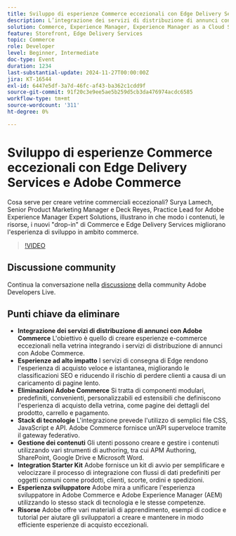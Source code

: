 ```yaml
---
title: Sviluppo di esperienze Commerce eccezionali con Edge Delivery Services e Adobe Commerce
description: L’integrazione dei servizi di distribuzione di annunci con Adobe Commerce migliora le vetrine di e-commerce sfruttando esperienze ad alto impatto, distribuzione rapida all’avanguardia, drop-in personalizzabili di Adobe Commerce e uno stack di tecnologia unificato per migliorare l’ottimizzazione SEO (Search Engine Optimization), velocizzare il caricamento delle pagine e offrire esperienze di sviluppo ottimizzate.
solution: Commerce, Experience Manager, Experience Manager as a Cloud Service
feature: Storefront, Edge Delivery Services
topic: Commerce
role: Developer
level: Beginner, Intermediate
doc-type: Event
duration: 1234
last-substantial-update: 2024-11-27T00:00:00Z
jira: KT-16544
exl-id: 6447e5df-3a7d-46fc-af43-ba362c1cdd9f
source-git-commit: 91f20c3e9ee5ae5b259d5cb3da476974acdc6585
workflow-type: tm+mt
source-wordcount: '311'
ht-degree: 0%

---
```


# Sviluppo di esperienze Commerce eccezionali con Edge Delivery Services e Adobe Commerce

Cosa serve per creare vetrine commerciali eccezionali? Surya Lamech, Senior Product Marketing Manager e Deck Reyes, Practice Lead for Adobe Experience Manager Expert Solutions, illustrano in che modo i contenuti, le risorse, i nuovi &quot;drop-in&quot; di Commerce e Edge Delivery Services migliorano l&#39;esperienza di sviluppo in ambito commerce.

>[!VIDEO](https://video.tv.adobe.com/v/3439471/?learn=on&enablevpops)

## Discussione community

Continua la conversazione nella [discussione](https://adobe.ly/3Ccxkja) della community Adobe Developers Live.

## Punti chiave da eliminare

* **Integrazione dei servizi di distribuzione di annunci con Adobe Commerce** L&#39;obiettivo è quello di creare esperienze e-commerce eccezionali nella vetrina integrando i servizi di distribuzione di annunci con Adobe Commerce.
* **Esperienze ad alto impatto** I servizi di consegna di Edge rendono l&#39;esperienza di acquisto veloce e istantanea, migliorando le classificazioni SEO e riducendo il rischio di perdere clienti a causa di un caricamento di pagine lento.
* **Eliminazioni Adobe Commerce** Si tratta di componenti modulari, predefiniti, convenienti, personalizzabili ed estensibili che definiscono l&#39;esperienza di acquisto della vetrina, come pagine dei dettagli del prodotto, carrello e pagamento.
* **Stack di tecnologie** L&#39;integrazione prevede l&#39;utilizzo di semplici file CSS, JavaScript e API. Adobe Commerce fornisce un’API superveloce tramite il gateway federativo.
* **Gestione dei contenuti** Gli utenti possono creare e gestire i contenuti utilizzando vari strumenti di authoring, tra cui APM Authoring, SharePoint, Google Drive e Microsoft Word.
* **Integration Starter Kit** Adobe fornisce un kit di avvio per semplificare e velocizzare il processo di integrazione con flussi di dati predefiniti per oggetti comuni come prodotti, clienti, scorte, ordini e spedizioni.
* **Esperienza sviluppatore** Adobe mira a unificare l&#39;esperienza sviluppatore in Adobe Commerce e Adobe Experience Manager (AEM) utilizzando lo stesso stack di tecnologia e le stesse competenze.
* **Risorse** Adobe offre vari materiali di apprendimento, esempi di codice e tutorial per aiutare gli sviluppatori a creare e mantenere in modo efficiente esperienze di acquisto eccezionali.
